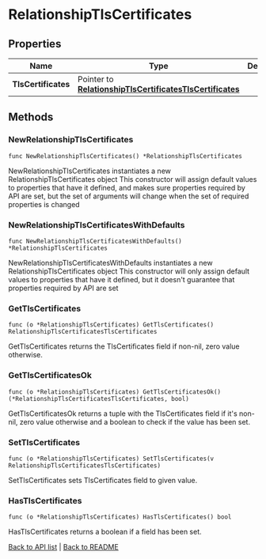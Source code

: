 # RelationshipTlsCertificates

## Properties

Name | Type | Description | Notes
------------ | ------------- | ------------- | -------------
**TlsCertificates** | Pointer to [**RelationshipTlsCertificatesTlsCertificates**](RelationshipTlsCertificatesTlsCertificates.md) |  | [optional] 

## Methods

### NewRelationshipTlsCertificates

`func NewRelationshipTlsCertificates() *RelationshipTlsCertificates`

NewRelationshipTlsCertificates instantiates a new RelationshipTlsCertificates object
This constructor will assign default values to properties that have it defined,
and makes sure properties required by API are set, but the set of arguments
will change when the set of required properties is changed

### NewRelationshipTlsCertificatesWithDefaults

`func NewRelationshipTlsCertificatesWithDefaults() *RelationshipTlsCertificates`

NewRelationshipTlsCertificatesWithDefaults instantiates a new RelationshipTlsCertificates object
This constructor will only assign default values to properties that have it defined,
but it doesn't guarantee that properties required by API are set

### GetTlsCertificates

`func (o *RelationshipTlsCertificates) GetTlsCertificates() RelationshipTlsCertificatesTlsCertificates`

GetTlsCertificates returns the TlsCertificates field if non-nil, zero value otherwise.

### GetTlsCertificatesOk

`func (o *RelationshipTlsCertificates) GetTlsCertificatesOk() (*RelationshipTlsCertificatesTlsCertificates, bool)`

GetTlsCertificatesOk returns a tuple with the TlsCertificates field if it's non-nil, zero value otherwise
and a boolean to check if the value has been set.

### SetTlsCertificates

`func (o *RelationshipTlsCertificates) SetTlsCertificates(v RelationshipTlsCertificatesTlsCertificates)`

SetTlsCertificates sets TlsCertificates field to given value.

### HasTlsCertificates

`func (o *RelationshipTlsCertificates) HasTlsCertificates() bool`

HasTlsCertificates returns a boolean if a field has been set.


[Back to API list](../README.md#documentation-for-api-endpoints) | [Back to README](../README.md)


